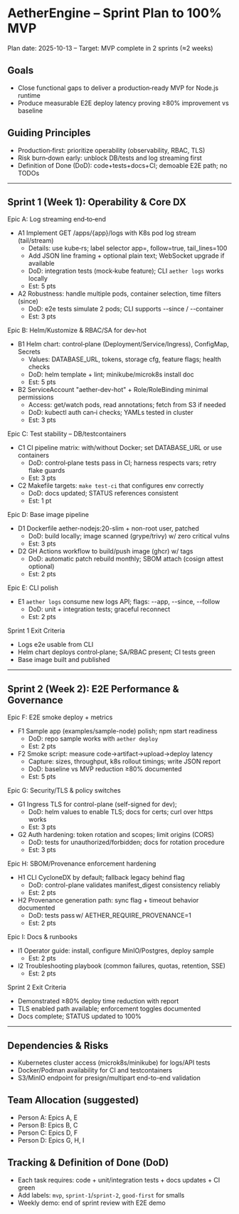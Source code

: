 # AetherEngine – Sprint Plan to 100% MVP

Plan date: 2025-10-13 – Target: MVP complete in 2 sprints (≈2 weeks)

## Goals
- Close functional gaps to deliver a production‑ready MVP for Node.js runtime
- Produce measurable E2E deploy latency proving ≥80% improvement vs baseline

## Guiding Principles
- Production‑first: prioritize operability (observability, RBAC, TLS)
- Risk burn‑down early: unblock DB/tests and log streaming first
- Definition of Done (DoD): code+tests+docs+CI; demoable E2E path; no TODOs

---
## Sprint 1 (Week 1): Operability & Core DX

Epic A: Log streaming end‑to‑end
- A1 Implement GET /apps/{app}/logs with K8s pod log stream (tail/stream)
  - Details: use kube‑rs; label selector app=<name>, follow=true, tail_lines=100
  - Add JSON line framing + optional plain text; WebSocket upgrade if available
  - DoD: integration tests (mock‑kube feature); CLI `aether logs` works locally
  - Est: 5 pts
- A2 Robustness: handle multiple pods, container selection, time filters (since)
  - DoD: e2e tests simulate 2 pods; CLI supports --since / --container
  - Est: 3 pts

Epic B: Helm/Kustomize & RBAC/SA for dev‑hot
- B1 Helm chart: control‑plane (Deployment/Service/Ingress), ConfigMap, Secrets
  - Values: DATABASE_URL, tokens, storage cfg, feature flags; health checks
  - DoD: helm template + lint; minikube/microk8s install doc
  - Est: 5 pts
- B2 ServiceAccount "aether-dev-hot" + Role/RoleBinding minimal permissions
  - Access: get/watch pods, read annotations; fetch from S3 if needed
  - DoD: kubectl auth can‑i checks; YAMLs tested in cluster
  - Est: 3 pts

Epic C: Test stability – DB/testcontainers
- C1 CI pipeline matrix: with/without Docker; set DATABASE_URL or use containers
  - DoD: control‑plane tests pass in CI; harness respects vars; retry flake guards
  - Est: 3 pts
- C2 Makefile targets: `make test-ci` that configures env correctly
  - DoD: docs updated; STATUS references consistent
  - Est: 1 pt

Epic D: Base image pipeline
- D1 Dockerfile aether-nodejs:20-slim + non-root user, patched
  - DoD: build locally; image scanned (grype/trivy) w/ zero critical vulns
  - Est: 3 pts
- D2 GH Actions workflow to build/push image (ghcr) w/ tags
  - DoD: automatic patch rebuild monthly; SBOM attach (cosign attest optional)
  - Est: 2 pts

Epic E: CLI polish
- E1 `aether logs` consume new logs API; flags: --app, --since, --follow
  - DoD: unit + integration tests; graceful reconnect
  - Est: 2 pts

Sprint 1 Exit Criteria
- Logs e2e usable from CLI
- Helm chart deploys control‑plane; SA/RBAC present; CI tests green
- Base image built and published

---
## Sprint 2 (Week 2): E2E Performance & Governance

Epic F: E2E smoke deploy + metrics
- F1 Sample app (examples/sample-node) polish; npm start readiness
  - DoD: repo sample works with `aether deploy`
  - Est: 2 pts
- F2 Smoke script: measure code→artifact→upload→deploy latency
  - Capture: sizes, throughput, k8s rollout timings; write JSON report
  - DoD: baseline vs MVP reduction ≥80% documented
  - Est: 5 pts

Epic G: Security/TLS & policy switches
- G1 Ingress TLS for control-plane (self-signed for dev); 
  - DoD: helm values to enable TLS; docs for certs; curl over https works
  - Est: 3 pts
- G2 Auth hardening: token rotation and scopes; limit origins (CORS)
  - DoD: tests for unauthorized/forbidden; docs for rotation procedure
  - Est: 3 pts

Epic H: SBOM/Provenance enforcement hardening
- H1 CLI CycloneDX by default; fallback legacy behind flag
  - DoD: control-plane validates manifest_digest consistency reliably
  - Est: 2 pts
- H2 Provenance generation path: sync flag + timeout behavior documented
  - DoD: tests pass w/ AETHER_REQUIRE_PROVENANCE=1
  - Est: 2 pts

Epic I: Docs & runbooks
- I1 Operator guide: install, configure MinIO/Postgres, deploy sample
  - Est: 2 pts
- I2 Troubleshooting playbook (common failures, quotas, retention, SSE)
  - Est: 2 pts

Sprint 2 Exit Criteria
- Demonstrated ≥80% deploy time reduction with report
- TLS enabled path available; enforcement toggles documented
- Docs complete; STATUS updated to 100%

---
## Dependencies & Risks
- Kubernetes cluster access (microk8s/minikube) for logs/API tests
- Docker/Podman availability for CI and testcontainers
- S3/MinIO endpoint for presign/multipart end-to-end validation

## Team Allocation (suggested)
- Person A: Epics A, E
- Person B: Epics B, C
- Person C: Epics D, F
- Person D: Epics G, H, I

## Tracking & Definition of Done (DoD)
- Each task requires: code + unit/integration tests + docs updates + CI green
- Add labels: `mvp`, `sprint-1`/`sprint-2`, `good-first` for smalls
- Weekly demo: end of sprint review with E2E demo
